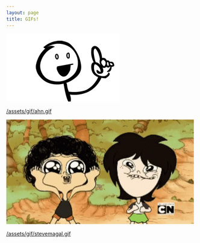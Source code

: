 ```yaml
---
layout: page
title: GIFs!
---
```


![ahn.gif](/assets/gif/ahn.gif)

[/assets/gif/ahn.gif](/assets/gif/ahn.gif)

![stevemagal.gif](/assets/gif/stevemagal.gif)

[/assets/gif/stevemagal.gif](/assets/gif/stevemagal.gif)
